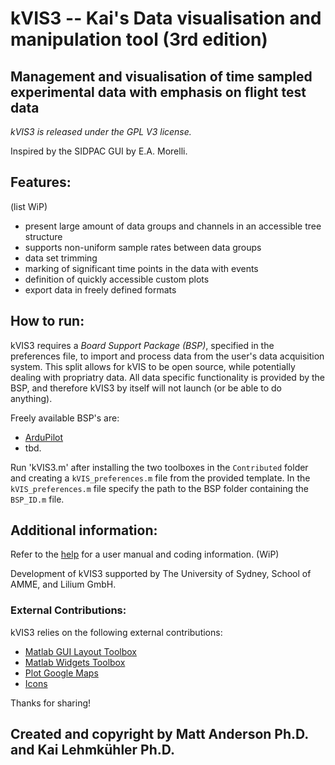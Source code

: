 # kVIS3 -- Kai's Data visualisation and manipulation tool (3rd edition)

## Management and visualisation of time sampled experimental data with emphasis on flight test data

*kVIS3 is released under the GPL V3 license.*

Inspired by the SIDPAC GUI by E.A. Morelli.

## Features:
(list WiP)
- present large amount of data groups and channels in an accessible tree structure
- supports non-uniform sample rates between data groups
- data set trimming
- marking of significant time points in the data with events
- definition of quickly accessible custom plots
- export data in freely defined formats 

## How to run:

kVIS3 requires a *Board Support Package (BSP)*, specified in the preferences file, to import and process data from the user's data acquisition system. This split allows for kVIS to be open source, while potentially dealing with propriatry data. All data specific functionality is provided by the BSP, and therefore kVIS3 by itself will not launch (or be able to do anything).

Freely available BSP's are:

- [ArduPilot](https://github.com/flyingk/kVIS3_bsp_ardupilot)
- tbd.

Run 'kVIS3.m' after installing the two toolboxes in the `Contributed` folder and creating a `kVIS_preferences.m` file from the provided template. In the `kVIS_preferences.m` file specify the path to the BSP folder containing the `BSP_ID.m` file.


## Additional information:

Refer to the [help](https://flyingk.github.io/kVIS3/) for a user manual and coding information. (WiP)

Development of kVIS3 supported by The University of Sydney, School of AMME, and Lilium GmbH. 

### External Contributions:
kVIS3 relies on the following external contributions:

- [Matlab GUI Layout Toolbox](https://www.mathworks.com/matlabcentral/fileexchange/47982-gui-layout-toolbox)
- [Matlab Widgets Toolbox](https://www.mathworks.com/matlabcentral/fileexchange/66235-widgets-toolbox)
- [Plot Google Maps](https://github.com/zoharby/plot_google_map)
- [Icons](https://icons8.com)

Thanks for sharing!

## Created and copyright by Matt Anderson Ph.D. and Kai Lehmkühler Ph.D.
